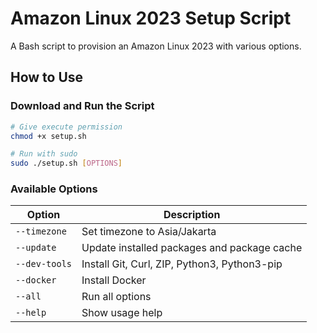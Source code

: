# Amazon Linux 2023 Setup Script

A Bash script to provision an Amazon Linux 2023 with various options.

## How to Use

### Download and Run the Script

```bash
# Give execute permission
chmod +x setup.sh

# Run with sudo
sudo ./setup.sh [OPTIONS]
```

### Available Options

| Option        | Description                                                      |
| ------------- | ---------------------------------------------------------------- |
| `--timezone`  | Set timezone to Asia/Jakarta                                     |
| `--update`    | Update installed packages and package cache                      |
| `--dev-tools` | Install Git, Curl, ZIP, Python3, Python3-pip                     |
| `--docker`    | Install Docker                                                   |
| `--all`       | Run all options                                                  |
| `--help`      | Show usage help                                                  |
